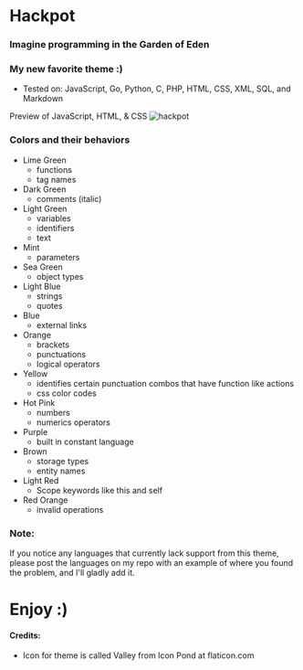 # Hackpot

### Imagine programming in the Garden of Eden

### My new favorite theme :)

* Tested on: JavaScript, Go, Python, C, PHP, HTML, CSS, XML, SQL, and Markdown

Preview of JavaScript, HTML, & CSS
![hackpot](https://github.com/wwmyers/hackpot/raw/master/images/hackpot.png)

### Colors and their behaviors

* Lime Green
  * functions
  * tag names
* Dark Green
  * comments (italic)
* Light Green
  * variables
  * identifiers
  * text
* Mint
  * parameters
* Sea Green
  * object types
* Light Blue
  * strings
  * quotes
* Blue
  * external links
* Orange
  * brackets
  * punctuations
  * logical operators
* Yellow
  * identifies certain punctuation combos that have function like actions
  * css color codes
* Hot Pink
  * numbers
  * numerics operators
* Purple
  * built in constant language
* Brown
  * storage types
  * entity names
* Light Red
  * Scope keywords like this and self
* Red Orange
  * invalid operations

### Note:

If you notice any languages that currently lack support from this theme, please post the languages on my repo with an example of where you found the problem, and I'll gladly add it.

# Enjoy :)

#### Credits:

* Icon for theme is called Valley from Icon Pond at flaticon.com

<!--ctrl+shift+v to preview-->